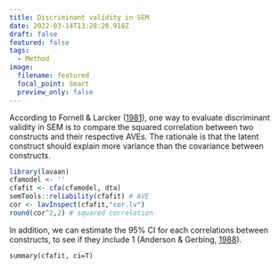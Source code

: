 ```yaml
---
title: Discriminant validity in SEM
date: 2022-03-14T13:28:20.918Z
draft: false
featured: false
tags:
  - Method
image:
  filename: featured
  focal_point: Smart
  preview_only: false
---
```

According to Fornell & Larcker ([1981](https://doi.org/10.1177/002224378101800104)), one way to evaluate discriminant validity in SEM is to compare the squared correlation between two constructs and their respective AVEs. The rationale is that the latent construct should explain more variance than the covariance between constructs.

```r
library(lavaan)
cfamodel <- ''
cfafit <- cfa(cfamodel, dta)
semTools::reliability(cfafit) # AVE
cor <- lavInspect(cfafit,"cor.lv")
round(cor^2,2) # squared correlation
```

In addition, we can estimate the 95% CI for each correlations between constructs, to see if they include 1 (Anderson & Gerbing, [1988](https://psycnet.apa.org/buy/1989-14190-001)).

```
summary(cfafit, ci=T)
```